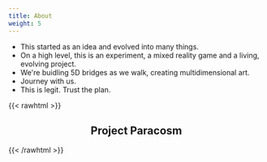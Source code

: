```yaml
---
title: About
weight: 5
---
```



* This started as an idea and evolved into many things.
* On a high level, this is an experiment, a mixed reality game and a living, evolving project.
* We're buidling 5D bridges as we walk, creating multidimensional art.
* Journey with us.
* This is legit. Trust the plan.

{{< rawhtml >}}
<h2 style="text-align: center;">Project Paracosm</h2>
{{< /rawhtml >}}
